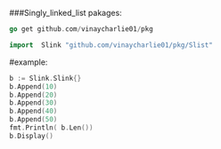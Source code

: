 ###Singly_linked_list pakages:

```go
go get github.com/vinaycharlie01/pkg
```
    
    
    
```go
import  Slink "github.com/vinaycharlie01/pkg/Slist"
```
#example:
```go
b := Slink.Slink{}
b.Append(10)
b.Append(20)
b.Append(30)
b.Append(40)
b.Append(50)
fmt.Println( b.Len())
b.Display()
```
      

    